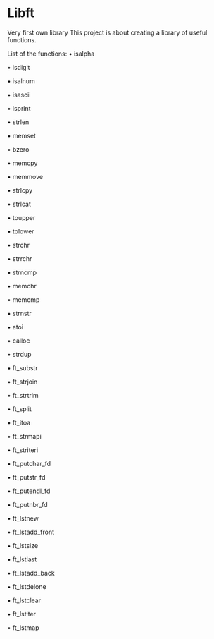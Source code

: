 # Libft
Very first own library
This project is about creating a library of useful functions.


List of the functions:
• isalpha

• isdigit

• isalnum

• isascii

• isprint

• strlen

• memset

• bzero

• memcpy

• memmove

• strlcpy

• strlcat

• toupper

• tolower

• strchr

• strrchr

• strncmp

• memchr

• memcmp

• strnstr

• atoi

• calloc

• strdup

• ft_substr

• ft_strjoin

• ft_strtrim

• ft_split

• ft_itoa

• ft_strmapi

• ft_striteri

• ft_putchar_fd

• ft_putstr_fd

• ft_putendl_fd

• ft_putnbr_fd

• ft_lstnew

• ft_lstadd_front

• ft_lstsize

• ft_lstlast

• ft_lstadd_back

• ft_lstdelone

• ft_lstclear

• ft_lstiter

• ft_lstmap
